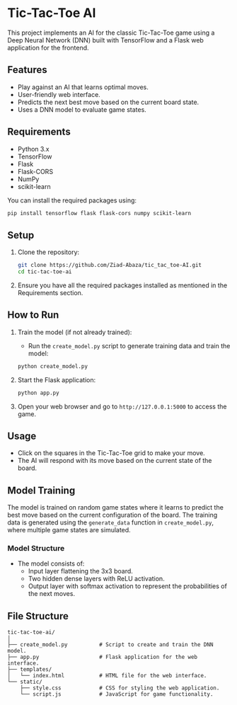 # Tic-Tac-Toe AI

This project implements an AI for the classic Tic-Tac-Toe game using a Deep Neural Network (DNN) built with TensorFlow and a Flask web application for the frontend.

## Features

- Play against an AI that learns optimal moves.
- User-friendly web interface.
- Predicts the next best move based on the current board state.
- Uses a DNN model to evaluate game states.

## Requirements

- Python 3.x
- TensorFlow
- Flask
- Flask-CORS
- NumPy
- scikit-learn

You can install the required packages using:

```bash
pip install tensorflow flask flask-cors numpy scikit-learn
```

## Setup

1. Clone the repository:
   ```bash
   git clone https://github.com/Ziad-Abaza/tic_tac_toe-AI.git
   cd tic-tac-toe-ai
   ```

2. Ensure you have all the required packages installed as mentioned in the Requirements section.

## How to Run

1. Train the model (if not already trained):
   - Run the `create_model.py` script to generate training data and train the model:
   ```bash
   python create_model.py
   ```

2. Start the Flask application:
   ```bash
   python app.py
   ```

3. Open your web browser and go to `http://127.0.0.1:5000` to access the game.

## Usage

- Click on the squares in the Tic-Tac-Toe grid to make your move.
- The AI will respond with its move based on the current state of the board.

## Model Training

The model is trained on random game states where it learns to predict the best move based on the current configuration of the board. The training data is generated using the `generate_data` function in `create_model.py`, where multiple game states are simulated.

### Model Structure

- The model consists of:
  - Input layer flattening the 3x3 board.
  - Two hidden dense layers with ReLU activation.
  - Output layer with softmax activation to represent the probabilities of the next moves.

## File Structure

```
tic-tac-toe-ai/
│
├── create_model.py          # Script to create and train the DNN model.
├── app.py                   # Flask application for the web interface.
├── templates/
│   └── index.html           # HTML file for the web interface.
└── static/
    ├── style.css            # CSS for styling the web application.
    └── script.js            # JavaScript for game functionality.
```
